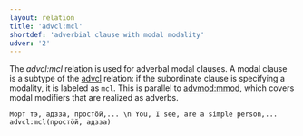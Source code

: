 ```yaml
---
layout: relation
title: 'advcl:mcl'
shortdef: 'adverbial clause with modal modality'
udver: '2'
---
```


The _advcl:mcl_ relation is used for adverbal modal clauses.
A modal clause is a subtype of the [advcl]() relation: if the subordinate clause is specifying a modality, it is labeled as `mcl`.
This is parallel to [advmod:mmod](), which covers modal modifiers that are realized as adverbs.

~~~ sdparse
Морт тэ, адзза, простӧй,... \n You, I see, are a simple person,...
advcl:mcl(простӧй, адзза)

~~~

<!-- Interlanguage links updated Čt lis 12 09:43:27 CET 2020 -->
